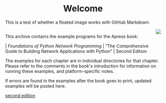 <h1 style="text-align:center">Welcome</h1>

This is a test of whether a floated image works with GitHub Markdown:

<a style="float:right" href="http://www.amazon.com/gp/product/1430258543/ref=as_li_tl?ie=UTF8&camp=1789&creative=390957&creativeASIN=1430258543&linkCode=as2&tag=letsdisthemat-20&linkId=QLZVTAMAR4QVX32Q"><img border="0" src="http://ws-na.amazon-adsystem.com/widgets/q?_encoding=UTF8&ASIN=1430258543&Format=_SL110_&ID=AsinImage&MarketPlace=US&ServiceVersion=20070822&WS=1&tag=letsdisthemat-20" ></a><img src="http://ir-na.amazon-adsystem.com/e/ir?t=letsdisthemat-20&l=as2&o=1&a=1430258543" width="1" height="1" border="0" alt="" style="border:none !important; margin:0px !important;" />

This archive contains the example programs for the Apress book:

| *Foundations of Python Network Programming*
| “The Comprehensive Guide to Building Network Applications with Python”
| Second Edition

The examples for each chapter are in individual directories for that
chapter.  Please refer to the comments in the book's introduction for
information on running these examples, and platform-specific notes.

If errors are found in the examples after the book goes to print,
updated examples will be posted here.

<a
href="http://www.amazon.com/gp/product/1430230037/ref=as_li_tl?ie=UTF8&camp=1789&creative=390957&creativeASIN=1430230037&linkCode=as2&tag=letsdisthemat-20&linkId=EFFXLXXYPEHZT6ND">second
edition</a><img src="http://ir-na.amazon-adsystem.com/e/ir?t=letsdisthemat-20&l=as2&o=1&a=1430230037" width="1" height="1" border="0" alt="" style="border:none !important; margin:0px !important;" />
